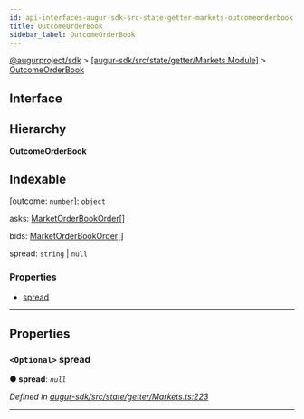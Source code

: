 ```yaml
---
id: api-interfaces-augur-sdk-src-state-getter-markets-outcomeorderbook
title: OutcomeOrderBook
sidebar_label: OutcomeOrderBook
---
```


[@augurproject/sdk](api-readme.md) > [[augur-sdk/src/state/getter/Markets Module]](api-modules-augur-sdk-src-state-getter-markets-module.md) > [OutcomeOrderBook](api-interfaces-augur-sdk-src-state-getter-markets-outcomeorderbook.md)

## Interface

## Hierarchy

**OutcomeOrderBook**

## Indexable

\[outcome: `number`\]:&nbsp;`object`

 asks: [MarketOrderBookOrder](api-interfaces-augur-sdk-src-state-getter-markets-marketorderbookorder.md)[]

 bids: [MarketOrderBookOrder](api-interfaces-augur-sdk-src-state-getter-markets-marketorderbookorder.md)[]

 spread: `string` \| `null`

### Properties

* [spread](api-interfaces-augur-sdk-src-state-getter-markets-outcomeorderbook.md#spread)

---

## Properties

<a id="spread"></a>

### `<Optional>` spread

**● spread**: *`null`*

*Defined in [augur-sdk/src/state/getter/Markets.ts:223](https://github.com/AugurProject/augur/blob/1e1466f1d3/packages/augur-sdk/src/state/getter/Markets.ts#L223)*

___

